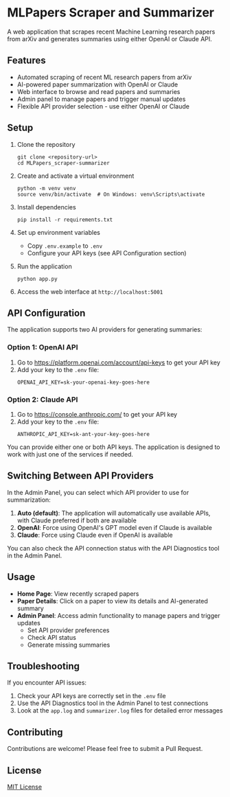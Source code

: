 # MLPapers Scraper and Summarizer

A web application that scrapes recent Machine Learning research papers from arXiv and generates summaries using either OpenAI or Claude API.

## Features

- Automated scraping of recent ML research papers from arXiv
- AI-powered paper summarization with OpenAI or Claude
- Web interface to browse and read papers and summaries
- Admin panel to manage papers and trigger manual updates
- Flexible API provider selection - use either OpenAI or Claude

## Setup

1. Clone the repository
   ```
   git clone <repository-url>
   cd MLPapers_scraper-summarizer
   ```

2. Create and activate a virtual environment
   ```
   python -m venv venv
   source venv/bin/activate  # On Windows: venv\Scripts\activate
   ```

3. Install dependencies
   ```
   pip install -r requirements.txt
   ```

4. Set up environment variables
   - Copy `.env.example` to `.env`
   - Configure your API keys (see API Configuration section)

5. Run the application
   ```
   python app.py
   ```
   
6. Access the web interface at `http://localhost:5001`

## API Configuration

The application supports two AI providers for generating summaries:

### Option 1: OpenAI API
1. Go to https://platform.openai.com/account/api-keys to get your API key
2. Add your key to the `.env` file:
   ```
   OPENAI_API_KEY=sk-your-openai-key-goes-here
   ```

### Option 2: Claude API
1. Go to https://console.anthropic.com/ to get your API key
2. Add your key to the `.env` file:
   ```
   ANTHROPIC_API_KEY=sk-ant-your-key-goes-here
   ```

You can provide either one or both API keys. The application is designed to work with just one of the services if needed.

## Switching Between API Providers

In the Admin Panel, you can select which API provider to use for summarization:

1. **Auto (default)**: The application will automatically use available APIs, with Claude preferred if both are available
2. **OpenAI**: Force using OpenAI's GPT model even if Claude is available
3. **Claude**: Force using Claude even if OpenAI is available

You can also check the API connection status with the API Diagnostics tool in the Admin Panel.

## Usage

- **Home Page**: View recently scraped papers
- **Paper Details**: Click on a paper to view its details and AI-generated summary
- **Admin Panel**: Access admin functionality to manage papers and trigger updates
  - Set API provider preferences
  - Check API status
  - Generate missing summaries

## Troubleshooting

If you encounter API issues:

1. Check your API keys are correctly set in the `.env` file
2. Use the API Diagnostics tool in the Admin Panel to test connections
3. Look at the `app.log` and `summarizer.log` files for detailed error messages

## Contributing

Contributions are welcome! Please feel free to submit a Pull Request.

## License

[MIT License](LICENSE) 